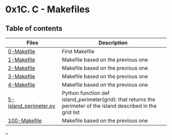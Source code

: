 # 0x1C. C - Makefiles

## Table of contents
Files | Description
----- | -----------
[0-Makefile](./0-Makefile) | First Makefile
[1-Makefile](./1-Makefile) | Makefile based on the previous one
[2-Makefile](./2-Makefile) | Makefile based on the previous one
[3-Makefile](./3-Makefile) | Makefile based on the previous one
[4-Makefile](./4-Makefile) | Makefile based on the previous one
[5-island_perimeter.py](./5-island_perimeter.py) | Python function def island_perimeter(grid): that returns the perimeter of the island described in the grid list
[100-Makefile](./100-Makefile) | Makefile based on the previous one
~
